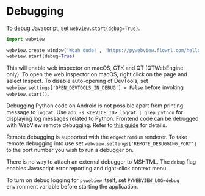 # Debugging

To debug Javascript, set `webview.start(debug=True)`.

``` python
import webview

webview.create_window('Woah dude!', 'https://pywebview.flowrl.com/hello')
webview.start(debug=True)
```

This will enable web inspector on macOS, GTK and QT (QTWebEngine only). To open the web inspector on macOS, right click on the page and select Inspect. To disable auto-opening of DevTools, set `webview.settings['OPEN_DEVTOOLS_IN_DEBUG'] = False` before invoking `webview.start()`.

Debugging Python code on Android is not possible apart from printing message to `logcat`. Use `adb -s <DEVICE_ID> logcat | grep python` for displaying log messages related to Python. Frontend code can be debugged with WebView remote debugging. Refer to [this guide](https://developer.chrome.com/docs/devtools/remote-debugging/webviews/) for details.

Remote debugging is supported with the `edgechromium` renderer. To take remote debugging into use set `webview.settings['REMOTE_DEBUGGING_PORT']` to the port number you wish to run a debugger on.

There is no way to attach an external debugger to MSHTML. The `debug` flag enables Javascript error reporting and right-click context menu.

To turn on debug logging for `pywebiew` itself, set `PYWEBVIEW_LOG=debug` environment variable before starting the application.
